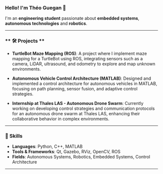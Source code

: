 ### **Hello! I'm Théo Guegan 👋**

I'm an **engineering student** passionate about **embedded systems**, **autonomous technologies** and **robotics**.

---

### ** 🛠️ Projects **

- **TurtleBot Maze Mapping (ROS)**: A project where I implement maze mapping for a TurtleBot using ROS, integrating sensors such as a camera, LiDAR, ultrasound, and odometry to explore and map unknown environments.
  
- **Autonomous Vehicle Control Architecture (MATLAB)**: Designed and implemented a control architecture for autonomous vehicles in MATLAB, focusing on path planning, sensor fusion, and adaptive control strategies.

- **Internship at Thales LAS - Autonomous Drone Swarm**: Currently working on developing control strategies and communication protocols for an autonomous drone swarm at Thales LAS, enhancing their collaborative behavior in complex environments.

---

### **🔧 Skills**

- **Languages**: Python, C++, MATLAB
- **Tools & Frameworks**: Qt, Gazebo, RViz, OpenCV, ROS
- **Fields**: Autonomous Systems, Robotics, Embedded Systems, Control Architecture

---
